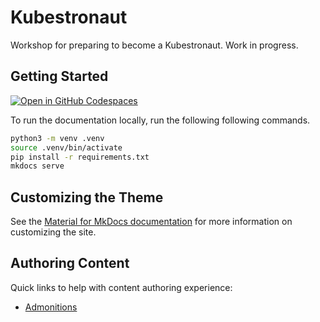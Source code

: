 # Kubestronaut

Workshop for preparing to become a Kubestronaut. Work in progress.

## Getting Started

[![Open in GitHub Codespaces](https://github.com/codespaces/badge.svg)](https://github.com/codespaces/new?hide_repo_select=true&ref=main&repo=902960077)

To run the documentation locally, run the following following commands.

```bash
python3 -m venv .venv
source .venv/bin/activate
pip install -r requirements.txt
mkdocs serve
```

## Customizing the Theme

See the [Material for MkDocs documentation](https://squidfunk.github.io/mkdocs-material/getting-started/) for more information on customizing the site.

## Authoring Content

Quick links to help with content authoring experience:

- [Admonitions](https://squidfunk.github.io/mkdocs-material/reference/admonitions/#supported-types)
